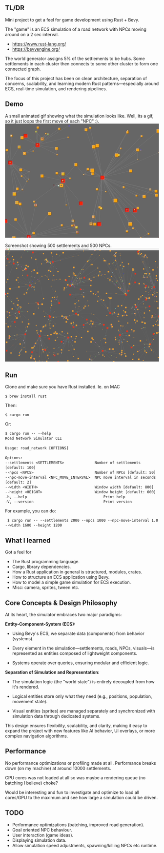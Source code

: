 ## TL/DR
Mini project to get a feel for game development using Rust + Bevy.

The "game" is an ECS simulation of a road network with NPCs moving around on a 2 sec interval.

- https://www.rust-lang.org/
- https://bevyengine.org/

The world generator assigns 5% of the settlements to be hubs. Some settlements in each cluster
then connects to some other cluster to form one connected graph.

The focus of this project has been on clean architecture, separation of concerns, scalability,
and learning modern Rust patterns—especially around ECS, real-time simulation, and rendering pipelines.


## Demo
A small animated gif showing what the simulation looks like. Well, its a gif, so it just loops the first move of each "NPC" :).
![Screenshot](media/animation.gif)

Screenshot showing 500 settlements and 500 NPCs.
![Screenshot](media/screenshot1.png)

## Run
Clone and make sure you have Rust installed. Ie. on MAC

    $ brew install rust

Then:

    $ cargo run

Or:

    $ cargo run -- --help
    Road Network Simulator CLI
    
    Usage: road_network [OPTIONS]
    
    Options:
    --settlements <SETTLEMENTS>              Number of settlements [default: 100]
    --npcs <NPCS>                            Number of NPCs [default: 50]
    --npc-move-interval <NPC_MOVE_INTERVAL>  NPC move interval in seconds [default: 2]
    --width <WIDTH>                          Window width [default: 800]
    --height <HEIGHT>                        Window height [default: 600]
    -h, --help                                   Print help
    -V, --version                                Print version

For example, you can do:

     $ cargo run -- --settlements 2000 --npcs 1000 --npc-move-interval 1.0 --width 1600 --height 1200

## What I learned
Got a feel for 

- The Rust programming language.
- Cargo, library dependencies.
- How a Rust application in general is structured, modules, crates.
- How to structure an ECS application using Bevy.
- How to model a simple game simulation for ECS execution.
- Misc: camera, sprites, tween etc.

## Core Concepts & Design Philosophy
At its heart, the simulator embraces two major paradigms:

**Entity-Component-System (ECS):**

- Using Bevy's ECS, we separate data (components) from behavior (systems).

- Every element in the simulation—settlements, roads, NPCs, visuals—is represented as entities composed of lightweight components.

- Systems operate over queries, ensuring modular and efficient logic.

**Separation of Simulation and Representation:**

- The simulation logic (the "world state") is entirely decoupled from how it's rendered.

- Logical entities store only what they need (e.g., positions, population, movement state).

- Visual entities (sprites) are managed separately and synchronized with simulation data through dedicated systems.

This design ensures flexibility, scalability, and clarity, making it easy to expand the project with new features like AI behavior, UI overlays, or more complex navigation algorithms.

## Performance
No performance optimizations or profiling made at all. Performance breaks down (on my machine) at around 10000 settlements.

CPU cores was not loaded at all so was maybe a rendering queue (no batching I believe) choke?

Would be interesting and fun to investigate and optimize to load all cores/GPU to the maximum and see how large a
simulation could be driven.


## TODO
- Performance optimizations (batching, improved road generation).
- Goal oriented NPC behaviour.
- User interaction (game ideas).
- Displaying simulation data.
- Allow simulation speed adjustments, spawning/killing NPCs etc runtime.
